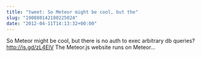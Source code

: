 ```yaml
---
title: "tweet: So Meteor might be cool, but the"
slug: "190080142180225024"
date: "2012-04-11T14:13:32+00:00"
---
```

So Meteor might be cool, but there is no auth to exec arbitrary db queries? http://is.gd/zL4ElV
The Meteor.js website runs on Meteor…